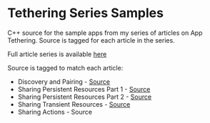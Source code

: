 # Tethering Series Samples

C++ source for the sample apps from my series of articles on App Tethering. Source is tagged for each article in the series.


Full article series is available [here](http://www.malcolmgroves.com/blog/?cat=113) 

Source is tagged to match each article:

* Discovery and Pairing - [Source](https://github.com/malcolmgroves/tethering_series_cpp/releases/tag/2.DiscoveryAndPairing)
* Sharing Persistent Resources Part 1 - [Source](https://github.com/malcolmgroves/tethering_series_cpp/releases/tag/3.PersistentResourcesPart1)
* Sharing Persistent Resources Part 2 - [Source](https://github.com/malcolmgroves/tethering_series_cpp/releases/tag/4.PersistentResourcesPart2)
* Sharing Transient Resources - [Source](https://github.com/malcolmgroves/tethering_series_cpp/releases/tag/5.TransientResources) 
* Sharing Actions - Source